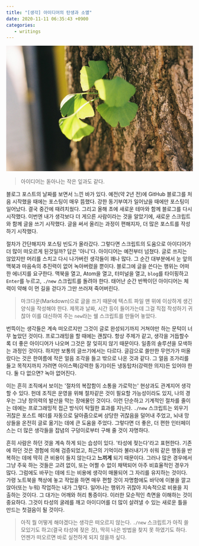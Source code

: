 ```yaml
---
title: "[생각] 아이디어의 탄생과 소멸"
date: 2020-11-11 06:35:43 +0900
categories:
   - writings
---
```


![leaf.jpeg](/assets/images/leaf.jpeg)
> 아이디어는 돋아나는 작은 잎과도 같다.

블로그 포스트의 날짜를 보면서 느낀 바가 있다. 예전(약 2년 전)에 GitHub 블로그를 처음 시작했을 때에는 포스팅이 매우 뜸했다. 강한 동기부여가 일어났을 때에만 포스팅이 일어났다. 결국 중간에 때려치웠다. 그리고 올해 초에 새로운 테마와 함께 블로그를 다시 시작했다. 이번엔 내가 생각보다 더 게으른 사람이라는 것을 알았기에, 새로운 스크립트와 함께 글을 쓰기 시작했다. 글을 써서 올리는 과정이 편해지자, 더 많은 포스트를 작성하기 시작했다.

절차가 간단해지자 포스팅 빈도가 올라갔다. 그렇다면 스크립트의 도움으로 아이디어가 더 많이 떠오르게 된것일까? 답은 '아니'다. 아이디어는 예전부터 넘쳤다. 글로 쓰지는 않았지만 머리를 스치고 다시 나가버린 생각들이 꽤나 많다. 그 순간 대부분에서 눈 앞의 맥북과 마음속의 추진력이 없어 녹아버렸을 뿐이다. 블로그에 글을 쓴다는 행위는 어떠한 에너지를 요구한다. 맥북을 열고, Atom을 열고, 터미널을 열고, `blog`를 타이핑하고 `Enter`를 누르고, `./new` 스크립트를 돌려야 한다. 태어난 순간 반짝이던 아이디어는 체력이 약해 이 먼 길을 걷다가 그만 쓰러져 죽어버린다.

> 마크다운(Markdown)으로 글을 쓰기 때문에 텍스트 파일 맨 위에 이상하게 생긴 양식을 작성해야 한다. 제목과 날짜, 시간 등이 들어가는데 그걸 직접 작성하기 귀찮아 이를 대신하여 주는 `new`라는 쉘 스크립트를 만들어 놓았다.

번뜩이는 생각들은 계속 떠오르지만 그것이 글로 완성되기까지 거쳐야만 하는 문턱이 너무 높았던 것이다. 프로그래밍을 할 때에는 괜찮다. 항상 주제가 같고, 생각을 거듭할수록 더 좋은 아이디어가 나오며 그것은 잘 잊히지 않기 때문이다. 일종의 솔루션을 모색하는 과정인 것이다. 하지만 보통의 글쓰기에서는 다르다. 글감으로 쓸만한 무언가가 떠올랐다는 것은 한여름에 작은 얼음 조각을 들고 밖으로 나온 것과 같다. 그 얼음 조가리를 들고 목적지까지 가려면 아이스팩(강력한 동기)이든 냉동탑차(강력한 의지)든 있어야 한다. 둘 다 없으면? 녹아 없어진다.

이는 흔히 조직에서 보이는 '절차의 복잡함이 소통을 가로막는' 현상과도 관계지어 생각할 수 있다. 헌데 조직은 운영을 위해 절차같은 것이 필요할 가능성이라도 있지, 나의 경우는 그냥 창의력의 발산을 막는 장애물인 것이다. 이런 단순하고 기계적인 절차를 줄이는 데에는 프로그래밍적 접근 방식이 탁월한 효과를 지닌다. `./new` 스크립트는 외우기 귀찮은 포스트 헤더를 자동으로 달아줌으로써 상당한 귀찮음을 덜어내 주었고, 뇌내 망상들을 온전히 글로 옮기는 데에 큰 도움을 주었다. 그렇다면 더 좋은, 더 편한 인터페이스는 더 많은 생각들을 잡념의 구덩이로부터 구해 줄 것이 자명하다.

흔히 사람은 하던 것을 계속 하게 되는 습성이 있다. '타성에 젖는다'라고 표현한다. 기존에 하던 것은 경험에 의해 검증되었고, 최근의 기억이라 불러내기가 쉬워 같은 행동을 반복하는 데에 딱히 큰 비용이 들지 않는다고 **느끼게** 되기 때문이다. 그러나 많은 경우에서 그냥 주욱 하는 것들은 고려 없이, 또는 어쩔 수 없이 채택되어 아주 비효율적인 경우가 많다. 그럼에도 바꾸는 데에 드는 비용에 생각이 매몰되어 그 자리를 유지하는 것이다. 가령 노트북을 책상에 놓고 작업을 하면 매우 편할 것이 자명함에도 바닥에 이불을 깔고 앉아(또는 누워) 작업하는 내가 그렇다. 일어나는 행위가 귀찮아 지속적으로 비용을 지출하는 것이다. 그 대가는 어깨와 허리 통증이다. 이러한 모순적인 측면을 이해하는 것이 중요하다. 그것이 타성의 굴레를 깨고 아이디어를 더 많이 살려낼 수 있는 새로운 틀을 만드는 첫걸음이 될 것이다.

> 아직 뭘 어떻게 해야겠다는 생각은 떠오르지 않는다. `./new` 스크립트가 아직 쓸모있기도 하고(결국 타성에 젖은 것), 딱히 나은 방법을 찾지 못 하였기도 하다. 언젠가 떠오르면 바로 실천하게 되지 않을까 싶다.
